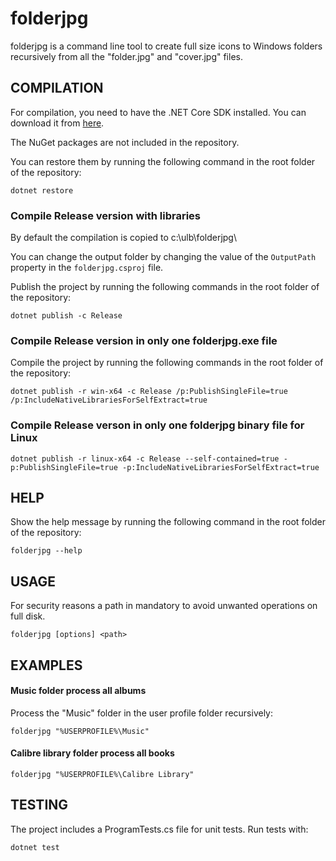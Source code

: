 # folderjpg

folderjpg is a command line tool to create full size icons to Windows folders recursively from all the "folder.jpg" and "cover.jpg" files.



## COMPILATION

For compilation, you need to have the .NET Core SDK installed. You can download it from [here](https://dotnet.microsoft.com/download).

The NuGet packages are not included in the repository. 

You can restore them by running the following command in the root folder of the repository:

```
dotnet restore
```


### Compile Release version with libraries

By default the compilation is copied to c:\ulb\folderjpg\

You can change the output folder by changing the value of the `OutputPath` property in the `folderjpg.csproj` file.

Publish the project by running the following commands in the root folder of the repository:

```
dotnet publish -c Release
```


### Compile Release version in only one folderjpg.exe file

Compile the project by running the following commands in the root folder of the repository:

```
dotnet publish -r win-x64 -c Release /p:PublishSingleFile=true /p:IncludeNativeLibrariesForSelfExtract=true
```


### Compile Release verson in only one folderjpg binary file for Linux

```
dotnet publish -r linux-x64 -c Release --self-contained=true -p:PublishSingleFile=true -p:IncludeNativeLibrariesForSelfExtract=true
```


## HELP

Show the help message by running the following command in the root folder of the repository:

```
folderjpg --help
```



## USAGE

For security reasons a path in mandatory to avoid unwanted operations on full disk.

```
folderjpg [options] <path>
```



## EXAMPLES

#### Music folder process all albums

Process the "Music" folder in the user profile folder recursively:

```
folderjpg "%USERPROFILE%\Music"
```

#### Calibre library folder process all books

```
folderjpg "%USERPROFILE%\Calibre Library"
```

## TESTING

The project includes a ProgramTests.cs file for unit tests. Run tests with:
```
dotnet test
```

















